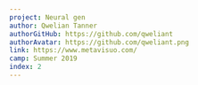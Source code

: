 ```yaml
---
project: Neural gen
author: Qwelian Tanner
authorGitHub: https://github.com/qweliant
authorAvatar: https://github.com/qweliant.png
link: https://www.metavisuo.com/
camp: Summer 2019
index: 2
---
```

